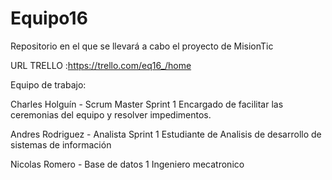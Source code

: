 # Equipo16
Repositorio en el que se llevará a cabo el proyecto de MisionTic

URL TRELLO :https://trello.com/eq16_/home 



Equipo de trabajo:

Charles Holguín - Scrum Master Sprint 1
Encargado de facilitar las ceremonias del equipo y resolver impedimentos.

Andres Rodriguez - Analista Sprint 1 
Estudiante de Analisis de desarrollo de sistemas de información

Nicolas Romero - Base de datos 1
Ingeniero mecatronico
